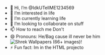 - 👋 Hi, I’m @IdkUTellME1234569
- 👀 I’m interested in life
- 🌱 I’m currently learning life
- 💞️ I’m looking to collaborate on stuff
- 📫 How to reach me Don't
- 😄 Pronouns: He/Bag cause ill never be him <img src="https://th.bing.com/th/id/OIP.H88aKb7tUCF3XycKwqHjFgHaEK?rs=1&amp;pid=ImgDetMain" alt="Shrek Wallpapers (66+ images)"/>!
- ⚡ Fun fact: Im in the HTML projecto

<!---
IdkUTellME1234569/IdkUTellME1234569 is a ✨ special ✨ repository because its `README.md` (this file) appears on your GitHub profile.
You can click the Preview link to take a look at your changes.
--->

